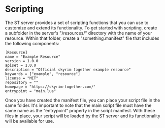 # Scripting

The ST server provides a set of scripting functions that you can use to customize and extend its functionality. To get started with scripting, create a subfolder in the server's "/resources/" directory with the name of your resource. Within that folder, create a "something.manifest" file that includes the following components:

```
[Resource]
name = "Example Resource"
version = 1.0.0
apiset = 1.0.0
description = "Official skyrim together example resource"
keywords = ["example", "resource"]
license = "MIT"
repository = ""
homepage = "https://skyrim-together.com/"
entrypoint = "main.lua"
```

Once you have created the manifest file, you can place your script file in the same folder. It's important to note that the main script file must have the same name as the "entrypoint" property in the script manifest. With these files in place, your script will be loaded by the ST server and its functionality will be available for use.
